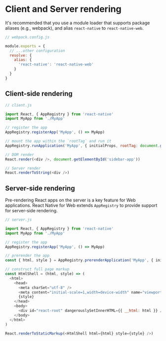 # Client and Server rendering

It's recommended that you use a module loader that supports package aliases
(e.g., webpack), and alias `react-native` to `react-native-web`.

```js
// webpack.config.js

module.exports = {
  // ...other configuration
  resolve: {
    alias: {
      'react-native': 'react-native-web'
    }
  }
}
```

## Client-side rendering

```js
// client.js

import React, { AppRegistry } from 'react-native'
import MyApp from './MyApp'

// register the app
AppRegistry.registerApp('MyApp', () => MyApp)

// mount the app within the `rootTag` and run it
AppRegistry.runApplication('MyApp', { initialProps, rootTag: document.getElementById('react-root') })

// DOM render
React.render(<div />, document.getElementById('sidebar-app'))

// Server render
React.renderToString(<div />)
```

## Server-side rendering

Pre-rendering React apps on the server is a key feature for Web applications.
React Native for Web extends `AppRegistry` to provide support for server-side
rendering.

```js
// server.js

import React, { AppRegistry } from 'react-native'
import MyApp from './MyApp'

// register the app
AppRegistry.registerApp('MyApp', () => MyApp)

// prerender the app
const { html, style } = AppRegistry.prerenderApplication('MyApp', { initialProps })

// construct full page markup
const HtmlShell = (html, style) => (
  <html>
    <head>
      <meta charSet="utf-8" />
      <meta content="initial-scale=1,width=device-width" name="viewport" />
      {style}
    </head>
    <body>
      <div id="react-root" dangerouslySetInnerHTML={{ __html: html }} />
    </body>
  </html>
)

React.renderToStaticMarkup(<HtmlShell html={html} style={style} />)
```
